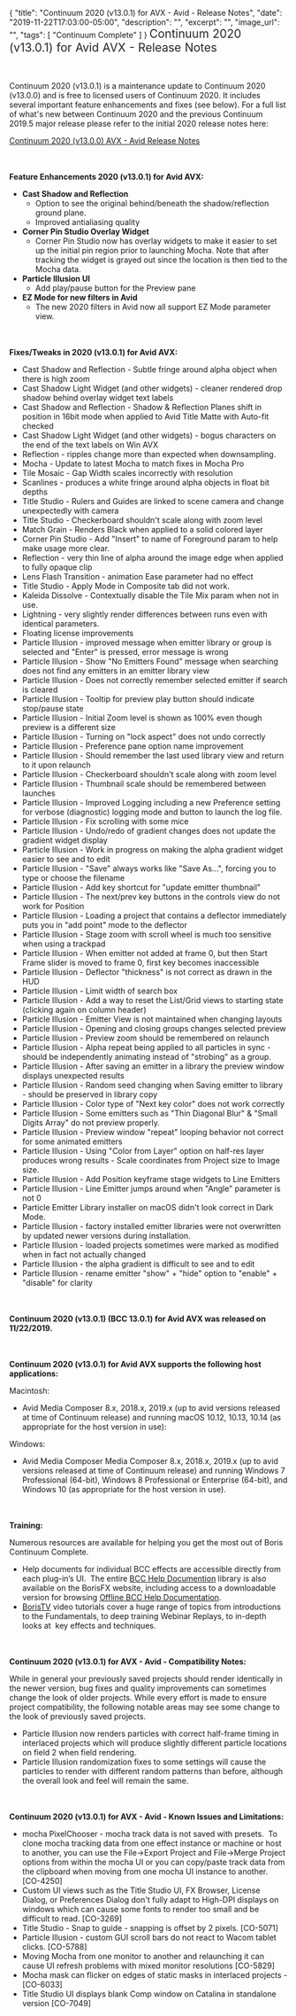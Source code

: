 {
  "title": "Continuum 2020 (v13.0.1) for AVX - Avid - Release Notes",
  "date": "2019-11-22T17:03:00-05:00",
  "description": "",
  "excerpt": "",
  "image_url": "",
  "tags": [
    "Continuum Complete"
  ]
}
<span style="color: rgb(40, 40, 40); font-size: 1.5em; word-spacing: 0.5px;">Continuum 2020 (v13.0.1) for Avid AVX - Release Notes</span>

<span style="font-size: 1rem;"> </span>

Continuum 2020 (v13.0.1) is a maintenance update to Continuum 2020 (v13.0.0) and is free to licensed users of Continuum 2020.  It includes several important feature enhancements and fixes (see below).  For a full list of what's new between Continuum 2020 and the previous Continuum 2019.5 major release please refer to the initial 2020 release notes here:

[Continuum 2020 (v13.0.0) AVX - Avid Release Notes](/release-notes/continuum-2020-for-avx-avid-13-0-0-release-notes/)

<span style="font-size: 1rem;"> </span>

**Feature Enhancements 2020 (v13.0.1) for Avid AVX:**

* **Cast Shadow and Reflection**
  * Option to see the original behind/beneath the shadow/reflection ground plane.
  * Improved antialiasing quality
* **Corner Pin Studio Overlay Widget**
  * Corner Pin Studio now has overlay widgets to make it easier to set up the initial pin region prior to launching Mocha.  Note that after tracking the widget is grayed out since the location is then tied to the Mocha data.
* **Particle Illusion UI**
  * Add play/pause button for the Preview pane
* **EZ Mode for new filters in Avid**
  * The new 2020 filters in Avid now all support EZ Mode parameter view.

<span style="font-size: 1rem;"> </span>

**Fixes/Tweaks in 2020 (v13.0.1) for Avid AVX:**

* Cast Shadow and Reflection - Subtle fringe around alpha object when there is high zoom
* Cast Shadow Light Widget (and other widgets) - cleaner rendered drop shadow behind overlay widget text labels
* Cast Shadow and Reflection - Shadow & Reflection Planes shift in position in 16bit mode when applied to Avid Title Matte with Auto-fit checked
* Cast Shadow Light Widget (and other widgets) - bogus characters on the end of the text labels on Win AVX
* Reflection - ripples change more than expected when downsampling.
* Mocha - Update to latest Mocha to match fixes in Mocha Pro
* Tile Mosaic - Gap Width scales incorrectly with resolution
* Scanlines - produces a white fringe around alpha objects in float bit depths
* Title Studio - Rulers and Guides are linked to scene camera and change unexpectedly with camera
* Title Studio - Checkerboard shouldn't scale along with zoom level
* Match Grain - Renders Black when applied to a solid colored layer
* Corner Pin Studio - Add "Insert" to name of Foreground param to help make usage more clear.
* Reflection - very thin line of alpha around the image edge when applied to fully opaque clip
* Lens Flash Transition - animation Ease parameter had no effect
* Title Studio - Apply Mode in Composite tab did not work.
* Kaleida Dissolve - Contextually disable the Tile Mix param when not in use.
* Lightning  - very slightly render differences between runs even with identical parameters.
* Floating license improvements
* Particle Illusion - improved message when emitter library or group is selected and "Enter" is pressed, error message is wrong
* Particle Illusion - Show "No Emitters Found" message when searching does not find any emitters in an emitter library view
* Particle Illusion - Does not correctly remember selected emitter if search is cleared
* Particle Illusion - Tooltip for preview play button should indicate stop/pause state
* Particle Illusion - Initial Zoom level is shown as 100% even though preview is a different size
* Particle Illusion - Turning on "lock aspect" does not undo correctly
* Particle Illusion - Preference pane option name improvement
* Particle Illusion - Should remember the last used library view and return to it upon relaunch
* Particle Illusion - Checkerboard shouldn't scale along with zoom level
* Particle Illusion - Thumbnail scale should be remembered between launches
* Particle Illusion - Improved Logging including a new Preference setting for verbose (diagnostic) logging mode and button to launch the log file.
* Particle Illusion - Fix scrolling with some mice
* Particle Illusion - Undo/redo of gradient changes does not update the gradient widget display
* Particle Illusion - Work in progress on making the alpha gradient widget easier to see and to edit
* Particle Illusion - "Save" always works like "Save As...", forcing you to type or choose the filename
* Particle Illusion - Add key shortcut for "update emitter thumbnail"
* Particle Illusion - The next/prev key buttons in the controls view do not work for Position
* Particle Illusion - Loading a project that contains a deflector immediately puts you in "add point" mode to the deflector
* Particle Illusion - Stage zoom with scroll wheel is much too sensitive when using a trackpad
* Particle Illusion - When emitter not added at frame 0, but then Start Frame slider is moved to frame 0, first key becomes inaccessible
* Particle Illusion - Deflector "thickness" is not correct as drawn in the HUD
* Particle Illusion - Limit width of search box
* Particle Illusion - Add a way to reset the List/Grid views to starting state (clicking again on column header)
* Particle Illusion - Emitter View is not maintained when changing layouts
* Particle Illusion - Opening and closing groups changes selected preview
* Particle Illusion - Preview zoom should be remembered on relaunch
* Particle Illusion - Alpha repeat being applied to all particles in sync - should be independently animating instead of "strobing" as a group.
* Particle Illusion - After saving an emitter in a library the preview window displays unexpected results
* Particle Illusion - Random seed changing when Saving emitter to library - should be preserved in library copy
* Particle Illusion - Color type of "Next key color" does not work correctly
* Particle Illusion - Some emitters such as "Thin Diagonal Blur" & "Small Digits Array" do not preview properly.
* Particle Illusion - Preview window "repeat" looping behavior not correct for some animated emitters
* Particle Illusion - Using "Color from Layer" option on half-res layer produces wrong results - Scale coordinates from Project size to Image size.
* Particle Illusion - Add Position keyframe stage widgets to Line Emitters
* Particle Illusion - Line Emitter jumps around when "Angle" parameter is not 0
* Particle Emitter Library installer on macOS didn't look correct in Dark Mode.
* Particle Illusion - factory installed emitter libraries were not overwritten by updated newer versions during installation.
* Particle Illusion - loaded projects sometimes were marked as modified when in fact not actually changed
* Particle Illusion - the alpha gradient is difficult to see and to edit
* Particle Illusion - rename emitter "show" + "hide" option to "enable" + "disable" for clarity

<span style="font-size: 1rem;"> </span>

**Continuum 2020 (v13.0.1) (BCC 13.0.1) for Avid AVX was released on 11/22/2019.**

<span style="font-size: 1rem;"> </span>

**Continuum 2020 (v13.0.1) for Avid AVX supports the following host applications:**

Macintosh:

* Avid Media Composer 8.x, 2018.x, 2019.x (up to avid versions released at time of Continuum release) and running macOS 10.12, 10.13, 10.14 (as appropriate for the host version in use):

Windows:

* Avid Media Composer Media Composer 8.x, 2018.x, 2019.x (up to avid versions released at time of Continuum release) and running Windows 7 Professional (64-bit), Windows 8 Professional or Enterprise (64-bit), and Windows 10 (as appropriate for the host version in use).

<span style="font-size: 1rem;"> </span>

**Training:**

Numerous resources are available for helping you get the most out of Boris Continuum Complete.

* Help documents for individual BCC effects are accessible directly from each plug-in’s UI.  The entire [BCC Help Documention](/documentation/continuum/bcc-user-guide/ "BCC Help Documentation") library is also available on the BorisFX website, including access to a downloadable version for browsing [Offline BCC Help Documentation](https://cdn.borisfx.com/borisfx/store/BCC2019Documentation.zip "Offline Downloadable BCC Help Documentation").
* [BorisTV](/videos/) video tutorials cover a huge range of topics from introductions to the Fundamentals, to deep training Webinar Replays, to in-depth looks at  key effects and techniques.

<span style="font-size: 1rem;"> </span>

**Continuum 2020 (v13.0.1) for AVX - Avid - Compatibility Notes:**

While in general your previously saved projects should render identically in the newer version, bug fixes and quality improvements can sometimes change the look of older projects. While every effort is made to ensure project compatibility, the following notable areas may see some change to the look of previously saved projects.

* Particle Illusion now renders particles with correct half-frame timing in interlaced projects which will produce slightly different particle locations on field 2 when field rendering.
* Particle Illusion randomization fixes to some settings will cause the particles to render with different random patterns than before, although the overall look and feel will remain the same.

<span style="font-size: 1rem;"> </span>

**Continuum 2020 (v13.0.1) for AVX - Avid - Known Issues and Limitations:**

* mocha PixelChooser - mocha track data is not saved with presets.  To clone mocha tracking data from one effect instance or machine or host to another, you can use the File->Export Project and File->Merge Project options from within the mocha UI or you can copy/paste track data from the clipboard when moving from one mocha UI instance to another. \[CO-4250\]
* Custom UI views such as the Title Studio UI, FX Browser, License Dialog, or Preferences Dialog don't fully adapt to High-DPI displays on windows which can cause some fonts to render too small and be difficult to read. \[CO-3269\]
* Title Studio - Snap to guide - snapping is offset by 2 pixels. \[CO-5071\]
* Particle Illusion - custom GUI scroll bars do not react to Wacom tablet clicks. \[CO-5788\]
* Moving Mocha from one monitor to another and relaunching it can cause UI refresh problems with mixed monitor resolutions \[CO-5829\]
* Mocha mask can flicker on edges of static masks in interlaced projects - \[CO-6033\]
* Title Studio UI displays blank Comp window on Catalina in standalone version \[CO-7049\]

<div id="ext-gen9245"> </div>